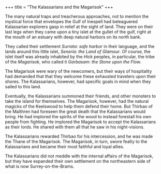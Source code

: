 +++
title = "The Kalassarians and the Magarisok"
+++

The many natural traps and treacherous approaches, not to mention the mystical
force that envelopes the Gulf of Inespell had beleaguered Kalassarian explorers
gasp in relief at the sight of land. They were on their last legs when they came
upon a tiny islet at the gullet of the gulf, right at the mouth of an estuary
with deep natural harbors on its north bank.

They called their settlement _Surrata: safe harbor_ in their language, and the
lands around this little islet, _Seneria: the Land of Glamour_. Of course, the
islet itself was already inhabited by the _Hick_ peoples, in particular, the
tribe of the _Magarisok_, who called it _Garbasam: the Stone upon the Flow_.

The Magarisok were wary of the newcomers, but their ways of hospitality had
demanded that that they welcome these exhausted travelers upon their shores. The
Kalassarians, however, had specific goals in mind when they sailed to this land.

Eventually, the Kalassarians summoned their friends, and other monsters to take
the island for themselves. The Magarisok, however, had the natural magicks of
the Keelswood to help them defend their home. But Thirbao of the Malthren had
foreseen the great death that the Kalassarians would bring. He had implored the
spirits of the wood to instead forestall his own people from fighting. He
implored the Magarisok to accept the Kalassarians as their lords. He shared with
them all that he saw in his night-visions.

The Kalassarians rewarded Thirbao for his intercession, and he was made the
Thane of the Magarisok. The Magarisok, in turn, swore fealty to the Kalassarians
and became their most faithful and loyal allies.

The Kalassarians did not meddle with the internal affairs of the Magarisok, but
they have expanded their own settlement on the northeastern side of what is now
Surrey-on-the-Brams.

